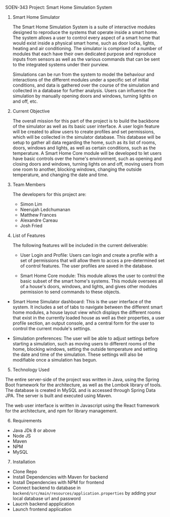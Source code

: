 SOEN-343 Project: Smart Home Simulation System

1. Smart Home Simulator

	The Smart Home Simulation System is a suite of interactive modules designed to reproduce the systems that operate
inside a smart home. The system allows a user to control every aspect of a smart home that would exist inside a
physical smart home, such as door locks, lights, heating and air conditioning. The simulator is comprised of a number
of modules that each have their own dedicated purpose and reproduce inputs from sensors as well as the various 
commands that can be sent to the integrated systems under their purview.

	Simulations can be run from the system to model the behaviour and interactions of the different modules under
a specific set of initial conditions, and data is gathered over the course of the simulation and collected in a
database for further analysis. Users can influence the simulation by manually opening doors and windows, turning
lights on and off, etc.

2. Current Objective

	The overall mission for this part of the project is to build the backbone of the simulator as well as its basic
user interface. A user login feature will be created to allow users to create profiles and set permissions, which
will be collected in the simulator database. This database will be setup to gather all data regarding the home, such
as its list of rooms, doors, windows and lights, as well as certain conditions, such as the temperature. A Smart Home
Core module will be developed to let users have basic controls over the home's environment, such as opening and
closing doors and windows, turning lights on and off, moving users from one room to another, blocking windows,
changing the outside temperature, and changing the date and time.

3. Team Members

	The developers for this project are:

	- Simon Lim 
	- Neerujah Ledchumanan
	- Matthew Frances 
	- Alexandre Careau
	- Josh Fried

4. List of Features

	The following features will be included in the current deliverable: 
	
	- User Login and Profile: Users can login and create a profile with a set of permissions that will allow them to 
  acces a pre-determined set of control features. The user profiles are saved in the database.
  
	- Smart Home Core module: This module allows the user to control the basic subset of the smart home's systems.
  This module oversees all of a house's doors, windows, and lights, and gives other modules permission to send
  commands to these objects.
  
  - Smart Home Simulator dashboard: This is the user interface of the system. It includes a set of tabs to navigate
  between the different smart home modules, a house layout view which displays the different rooms that exist in
  the currently loaded house as well as their properties, a user profile section, an output console, and a central
  form for the user to control the current module's settings.
  
  - Simulation preferences: The user will be able to adjust settings before starting a simulation, such as moving 
  users to different rooms of the home, blocking windows, setting the outside temperature and setting the date and
  time of the simulation. These settings will also be modifiable once a simulation has begun.
  
5. Technology Used

  The entire server-side of the project was written in Java, using the Spring Boot framework for the architecture, 
as well as the Lombok library of tools. The database is created in MySQL and is accessed through Spring Data JPA.
The server is built and executed using Maven.
  
  The web user interface is written in Javascript using the React framework for the architecture, and npm for
library management.

6. Requirements
- Java JDk 8 or above
- Node JS
- Maven
- NPM
- MySQL

7. Installation

- Clone Repo
- Install Dependencies with Maven for backend
- Install Dependencies with NPM for frontend
- Connect backend to database in `backend/src/main/resources/application.properties` by adding your local database url and password
- Laucnh backend appplication
- Launch frontend application
